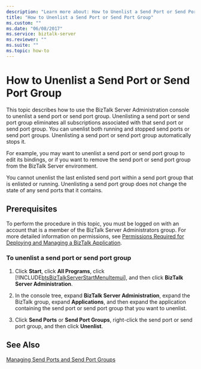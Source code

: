 ```yaml
---
description: "Learn more about: How to Unenlist a Send Port or Send Port Group"
title: "How to Unenlist a Send Port or Send Port Group"
ms.custom: ""
ms.date: "06/08/2017"
ms.service: biztalk-server
ms.reviewer: ""
ms.suite: ""
ms.topic: how-to
---
```

# How to Unenlist a Send Port or Send Port Group
This topic describes how to use the BizTalk Server Administration console to unenlist a send port or send port group. Unenlisting a send port or send port group eliminates all subscriptions associated with that send port or send port group. You can unenlist both running and stopped send ports or send port groups. Unenlisting a send port or send port group automatically stops it.  
  
 For example, you may want to unenlist a send port or send port group to edit its bindings, or if you want to remove the send port or send port group from the BizTalk Server environment.  
  
 You cannot unenlist the last enlisted send port within a send port group that is enlisted or running. Unenlisting a send port group does not change the state of any send ports that it contains.  
  
## Prerequisites  
 To perform the procedure in this topic, you must be logged on with an account that is a member of the BizTalk Server Administrators group. For more detailed information on permissions, see [Permissions Required for Deploying and Managing a BizTalk Application](../core/permissions-required-for-deploying-and-managing-a-biztalk-application.md).  
  
### To unenlist a send port or send port group  
  
1. Click **Start**, click **All Programs**, click [!INCLUDE[btsBizTalkServerStartMenuItemui](../includes/btsbiztalkserverstartmenuitemui-md.md)], and then click **BizTalk Server Administration**.  
  
2. In the console tree, expand **BizTalk Server Administration**, expand the BizTalk group, expand **Applications**, and then expand the application containing the send port or send port group that you want to unenlist.  
  
3. Click **Send Ports** or **Send Port Groups**, right-click the send port or send port group, and then click **Unenlist**.  
  
## See Also  
 [Managing Send Ports and Send Port Groups](../core/managing-send-ports-and-send-port-groups.md)

